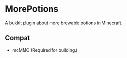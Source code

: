 # MorePotions
A bukkit plugin about more brewable potions in Minecraft.

## Compat
- mcMMO (Required for building.)

